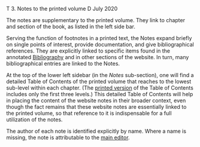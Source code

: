 T 3. Notes to the printed volume
D July 2020


The notes are supplementary to the printed volume. They link to chapter and section of the book, as listed in the left side bar.

Serving the function of footnotes in a printed text, the Notes expand briefly on single points of interest, provide documentation, and give bibliographical references. They are explicitly linked to specific items found in the annotated [Bibliography](sub-bibl.htm) and in other sections of the website. In turn, many bibliographical entries are linked to the Notes.

At the top of the lower left sidebar (in the *Notes* sub-section), one will find a detailed Table of Contents of the printed volume that reaches to the lowest sub-level within each chapter. (The <a href="../h/intro-book-ToC.htm" target="book">printed version</a> of the Table of Contents includes only the first three levels.) This detailed Table of Contents will help in placing the content of the website notes in their broader context, even though the fact remains that these website notes are essentially linked to the printed volume, so that reference to it is indispensable for a full utilization of the notes.

The author of each note is identified explicitly by name. Where a name is missing, the note is attributable to the <a href="../authorship.htm">main editor</a>.

